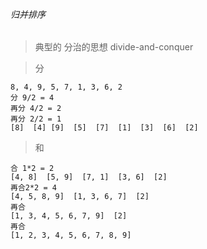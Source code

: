 ###### 归并排序

> 典型的 分治的思想  divide-and-conquer

> 分
```
8, 4, 9, 5, 7, 1, 3, 6, 2
分 9/2 = 4
再分 4/2 = 2
再分 2/2 = 1
[8]  [4] [9]  [5]  [7]  [1]  [3]  [6]  [2]
```
> 和
```
合 1*2 = 2
[4, 8]  [5, 9]  [7, 1]  [3, 6]  [2]
再合2*2 = 4
[4, 5, 8, 9]  [1, 3, 6, 7]  [2]
再合
[1, 3, 4, 5, 6, 7, 9]  [2]
再合
[1, 2, 3, 4, 5, 6, 7, 8, 9]
```

```

```

